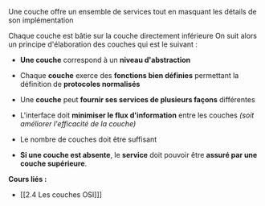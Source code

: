 Une couche offre un ensemble de services tout en masquant les détails de son implémentation

Chaque couche est bâtie sur la couche directement inférieure
On suit alors un principe d'élaboration des couches qui est le suivant :

- **Une couche** correspond à un **niveau d'abstraction**
  
- Chaque **couche** exerce des **fonctions bien définies** permettant la définition de **protocoles normalisés**
  
- Une **couche** peut **fournir ses services de plusieurs façons** différentes
  
- L'interface doit **minimiser le flux d'information** entre les couches *(soit améliorer l'efficacité de la couche)*
  
- Le nombre de couches doit être suffisant
  
- **Si une couche est absente**, le **service** doit pouvoir être **assuré par une couche supérieure**.

**Cours liés :**
- [[2.4 Les couches OSI]]]